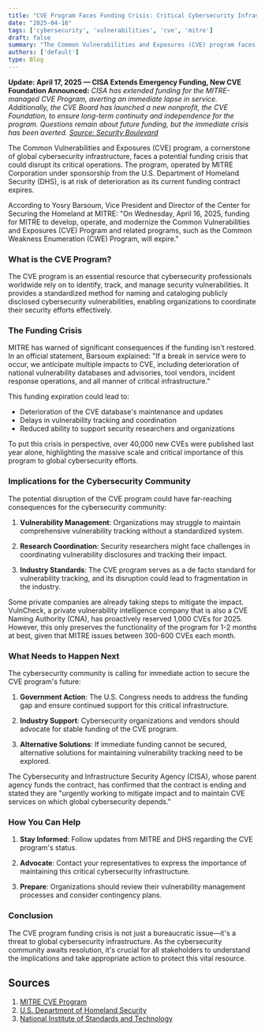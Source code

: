 ```yaml
---
title: "CVE Program Faces Funding Crisis: Critical Cybersecurity Infrastructure at Risk"
date: "2025-04-16"
tags: ['cybersecurity', 'vulnerabilities', 'cve', 'mitre']
draft: false
summary: "The Common Vulnerabilities and Exposures (CVE) program faces a potential funding crisis that could disrupt its critical operations. We explore the implications and what needs to happen next."
authors: ['default']
type: Blog
---
```


**Update: April 17, 2025 — CISA Extends Emergency Funding, New CVE Foundation Announced:** *CISA has extended funding for the MITRE-managed CVE Program, averting an immediate lapse in service. Additionally, the CVE Board has launched a new nonprofit, the CVE Foundation, to ensure long-term continuity and independence for the program. Questions remain about future funding, but the immediate crisis has been averted. [Source: Security Boulevard](https://securityboulevard.com/2025/04/government-funding-for-cve-program-ends-but-a-new-group-emerges/)*

The Common Vulnerabilities and Exposures (CVE) program, a cornerstone of global cybersecurity infrastructure, faces a potential funding crisis that could disrupt its critical operations. The program, operated by MITRE Corporation under sponsorship from the U.S. Department of Homeland Security (DHS), is at risk of deterioration as its current funding contract expires.

According to Yosry Barsoum, Vice President and Director of the Center for Securing the Homeland at MITRE: "On Wednesday, April 16, 2025, funding for MITRE to develop, operate, and modernize the Common Vulnerabilities and Exposures (CVE) Program and related programs, such as the Common Weakness Enumeration (CWE) Program, will expire."

### What is the CVE Program?

The CVE program is an essential resource that cybersecurity professionals worldwide rely on to identify, track, and manage security vulnerabilities. It provides a standardized method for naming and cataloging publicly disclosed cybersecurity vulnerabilities, enabling organizations to coordinate their security efforts effectively.

### The Funding Crisis

MITRE has warned of significant consequences if the funding isn't restored. In an official statement, Barsoum explained: "If a break in service were to occur, we anticipate multiple impacts to CVE, including deterioration of national vulnerability databases and advisories, tool vendors, incident response operations, and all manner of critical infrastructure."

This funding expiration could lead to:

- Deterioration of the CVE database's maintenance and updates
- Delays in vulnerability tracking and coordination
- Reduced ability to support security researchers and organizations

To put this crisis in perspective, over 40,000 new CVEs were published last year alone, highlighting the massive scale and critical importance of this program to global cybersecurity efforts.

### Implications for the Cybersecurity Community

The potential disruption of the CVE program could have far-reaching consequences for the cybersecurity community:

1. **Vulnerability Management**: Organizations may struggle to maintain comprehensive vulnerability tracking without a standardized system.

2. **Research Coordination**: Security researchers might face challenges in coordinating vulnerability disclosures and tracking their impact.

3. **Industry Standards**: The CVE program serves as a de facto standard for vulnerability tracking, and its disruption could lead to fragmentation in the industry.

Some private companies are already taking steps to mitigate the impact. VulnCheck, a private vulnerability intelligence company that is also a CVE Naming Authority (CNA), has proactively reserved 1,000 CVEs for 2025. However, this only preserves the functionality of the program for 1-2 months at best, given that MITRE issues between 300-600 CVEs each month.

### What Needs to Happen Next

The cybersecurity community is calling for immediate action to secure the CVE program's future:

1. **Government Action**: The U.S. Congress needs to address the funding gap and ensure continued support for this critical infrastructure.

2. **Industry Support**: Cybersecurity organizations and vendors should advocate for stable funding of the CVE program.

3. **Alternative Solutions**: If immediate funding cannot be secured, alternative solutions for maintaining vulnerability tracking need to be explored.

The Cybersecurity and Infrastructure Security Agency (CISA), whose parent agency funds the contract, has confirmed that the contract is ending and stated they are "urgently working to mitigate impact and to maintain CVE services on which global cybersecurity depends."

### How You Can Help

1. **Stay Informed**: Follow updates from MITRE and DHS regarding the CVE program's status.

2. **Advocate**: Contact your representatives to express the importance of maintaining this critical cybersecurity infrastructure.

3. **Prepare**: Organizations should review their vulnerability management processes and consider contingency plans.

### Conclusion

The CVE program funding crisis is not just a bureaucratic issue—it's a threat to global cybersecurity infrastructure. As the cybersecurity community awaits resolution, it's crucial for all stakeholders to understand the implications and take appropriate action to protect this vital resource.

## Sources

1. [MITRE CVE Program](https://cve.mitre.org/)
2. [U.S. Department of Homeland Security](https://www.dhs.gov/)
3. [National Institute of Standards and Technology](https://nvd.nist.gov/)

